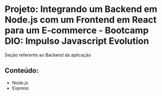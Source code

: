 # Projeto: Integrando um Backend em Node.js com um Frontend em React para um E-commerce - Bootcamp DIO: Impulso Javascript Evolution

Seção referente ao Backend da aplicação

## Conteúdo:
- Node.js
- Express